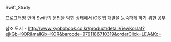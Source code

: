 Swift_Study

프로그래밍 언어 Swift의 문법을 익힌 상태에서
iOS 앱 개발을 능숙하게 하기 위한 공부

참조 도서 - http://www.kyobobook.co.kr/product/detailViewKor.laf?ejkGb=KOR&mallGb=KOR&barcode=9791186710319&orderClick=LEA&Kc=
